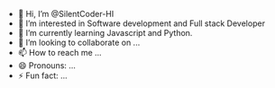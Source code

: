 - 👋 Hi, I’m @SilentCoder-HI
- 👀 I’m interested in Software development and Full stack Developer
- 🌱 I’m currently learning Javascript and Python.
- 💞️ I’m looking to collaborate on ...
- 📫 How to reach me ...
- 😄 Pronouns: ...
- ⚡ Fun fact: ...

<!---
SilentCoder-HI/SilentCoder-HI is a ✨ special ✨ repository because its `README.md` (this file) appears on your GitHub profile.
You can click the Preview link to take a look at your changes.
--->
